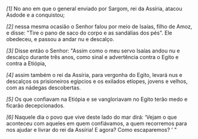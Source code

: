 *[1]* No ano em que o general enviado por Sargom, rei da Assíria, atacou Asdode e a conquistou;

*[2]* nessa mesma ocasião o Senhor falou por meio de Isaías, filho de Amoz, e disse: "Tire o pano de saco do corpo e as sandálias dos pés". Ele obedeceu, e passou a andar nu e descalço.

*[3]* Disse então o Senhor: "Assim como o meu servo Isaías andou nu e descalço durante três anos, como sinal e advertência contra o Egito e contra a Etiópia,

*[4]* assim também o rei da Assíria, para vergonha do Egito, levará nus e descalços os prisioneiros egípcios e os exilados etíopes, jovens e velhos, com as nádegas descobertas.

*[5]* Os que confiavam na Etiópia e se vangloriavam no Egito terão medo e ficarão decepcionados.

*[6]* Naquele dia o povo que vive deste lado do mar dirá: ‘Vejam o que aconteceu com aqueles em quem confiávamos, a quem recorremos para nos ajudar e livrar do rei da Assíria! E agora? Como escaparemos? ’ "

